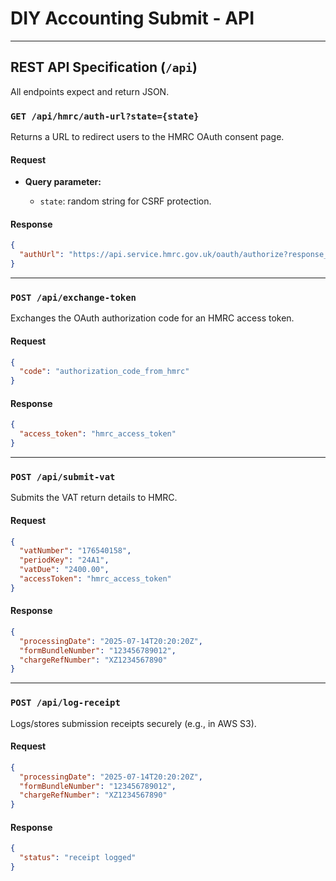 # DIY Accounting Submit - API

---

## REST API Specification (`/api`)

All endpoints expect and return JSON.

### **`GET /api/hmrc/auth-url?state={state}`**

Returns a URL to redirect users to the HMRC OAuth consent page.

#### Request

* **Query parameter:**

    * `state`: random string for CSRF protection.

#### Response

```json
{
  "authUrl": "https://api.service.hmrc.gov.uk/oauth/authorize?response_type=code&client_id=CLIENT_ID&redirect_uri=https://yourapp.com&scope=write:vat+read:vat&state=providedState"
}
```

---

### **`POST /api/exchange-token`**

Exchanges the OAuth authorization code for an HMRC access token.

#### Request

```json
{
  "code": "authorization_code_from_hmrc"
}
```

#### Response

```json
{
  "access_token": "hmrc_access_token"
}
```

---

### **`POST /api/submit-vat`**

Submits the VAT return details to HMRC.

#### Request

```json
{
  "vatNumber": "176540158",
  "periodKey": "24A1",
  "vatDue": "2400.00",
  "accessToken": "hmrc_access_token"
}
```

#### Response

```json
{
  "processingDate": "2025-07-14T20:20:20Z",
  "formBundleNumber": "123456789012",
  "chargeRefNumber": "XZ1234567890"
}
```

---

### **`POST /api/log-receipt`**

Logs/stores submission receipts securely (e.g., in AWS S3).

#### Request

```json
{
  "processingDate": "2025-07-14T20:20:20Z",
  "formBundleNumber": "123456789012",
  "chargeRefNumber": "XZ1234567890"
}
```

#### Response

```json
{
  "status": "receipt logged"
}
```
